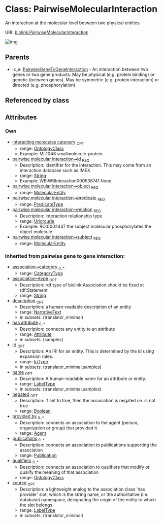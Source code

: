 
# Class: PairwiseMolecularInteraction


An interaction at the molecular level between two physical entities

URI: [biolink:PairwiseMolecularInteraction](https://w3id.org/biolink/vocab/PairwiseMolecularInteraction)


![img](http://yuml.me/diagram/nofunky;dir:TB/class/[Publication],[MolecularEntity]<object%201..1-%20[PairwiseMolecularInteraction&#124;id:string;predicate:predicate_type;relation:uriorcurie;negated(i):boolean%20%3F;type(i):string%20%3F;category(i):category_type%20*;iri(i):iri_type%20%3F;name(i):label_type%20%3F;description(i):narrative_text%20%3F;source(i):label_type%20%3F],[MolecularEntity]<subject%201..1-%20[PairwiseMolecularInteraction],[OntologyClass]<interacting%20molecules%20category%200..1-++[PairwiseMolecularInteraction],[PairwiseGeneToGeneInteraction]^-[PairwiseMolecularInteraction],[PairwiseGeneToGeneInteraction],[OntologyClass],[MolecularEntity],[Attribute],[Agent])

## Parents

 *  is_a: [PairwiseGeneToGeneInteraction](PairwiseGeneToGeneInteraction.md) - An interaction between two genes or two gene products. May be physical (e.g. protein binding) or genetic (between genes). May be symmetric (e.g. protein interaction) or directed (e.g. phosphorylation)

## Referenced by class


## Attributes


### Own

 * [interacting molecules category](interacting_molecules_category.md)  <sub>OPT</sub>
     * range: [OntologyClass](OntologyClass.md)
     * Example: MI:1048 smallmolecule-protein
 * [pairwise molecular interaction➞id](pairwise_molecular_interaction_id.md)  <sub>REQ</sub>
     * Description: identifier for the interaction. This may come from an interaction database such as IMEX.
     * range: [String](types/String.md)
     * Example: WB:WBInteraction000538741 None
 * [pairwise molecular interaction➞object](pairwise_molecular_interaction_object.md)  <sub>REQ</sub>
     * range: [MolecularEntity](MolecularEntity.md)
 * [pairwise molecular interaction➞predicate](pairwise_molecular_interaction_predicate.md)  <sub>REQ</sub>
     * range: [PredicateType](types/PredicateType.md)
 * [pairwise molecular interaction➞relation](pairwise_molecular_interaction_relation.md)  <sub>REQ</sub>
     * Description: interaction relationship type
     * range: [Uriorcurie](types/Uriorcurie.md)
     * Example: RO:0002447 the subject molecular phosphorylates the object molecule
 * [pairwise molecular interaction➞subject](pairwise_molecular_interaction_subject.md)  <sub>REQ</sub>
     * range: [MolecularEntity](MolecularEntity.md)

### Inherited from pairwise gene to gene interaction:

 * [association➞category](association_category.md)  <sub>0..*</sub>
     * range: [CategoryType](types/CategoryType.md)
 * [association➞type](association_type.md)  <sub>OPT</sub>
     * Description: rdf:type of biolink:Association should be fixed at rdf:Statement
     * range: [String](types/String.md)
 * [description](description.md)  <sub>OPT</sub>
     * Description: a human-readable description of an entity
     * range: [NarrativeText](types/NarrativeText.md)
     * in subsets: (translator_minimal)
 * [has attribute](has_attribute.md)  <sub>0..*</sub>
     * Description: connects any entity to an attribute
     * range: [Attribute](Attribute.md)
     * in subsets: (samples)
 * [iri](iri.md)  <sub>OPT</sub>
     * Description: An IRI for an entity. This is determined by the id using expansion rules.
     * range: [IriType](types/IriType.md)
     * in subsets: (translator_minimal,samples)
 * [name](name.md)  <sub>OPT</sub>
     * Description: A human-readable name for an attribute or entity.
     * range: [LabelType](types/LabelType.md)
     * in subsets: (translator_minimal,samples)
 * [negated](negated.md)  <sub>OPT</sub>
     * Description: if set to true, then the association is negated i.e. is not true
     * range: [Boolean](types/Boolean.md)
 * [provided by](provided_by.md)  <sub>0..*</sub>
     * Description: connects an association to the agent (person, organization or group) that provided it
     * range: [Agent](Agent.md)
 * [publications](publications.md)  <sub>0..*</sub>
     * Description: connects an association to publications supporting the association
     * range: [Publication](Publication.md)
 * [qualifiers](qualifiers.md)  <sub>0..*</sub>
     * Description: connects an association to qualifiers that modify or qualify the meaning of that association
     * range: [OntologyClass](OntologyClass.md)
 * [source](source.md)  <sub>OPT</sub>
     * Description: a lightweight analog to the association class 'has provider' slot, which is the string name, or the authoritative (i.e. database) namespace, designating the origin of the entity to which the slot belongs.
     * range: [LabelType](types/LabelType.md)
     * in subsets: (translator_minimal)
